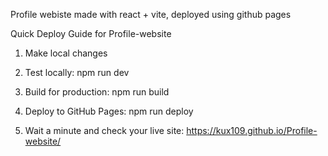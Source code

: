 Profile webiste made with react + vite, deployed using github pages 

Quick Deploy Guide for Profile-website

1. Make local changes

2. Test locally:
   npm run dev

3. Build for production:
   npm run build

4. Deploy to GitHub Pages:
   npm run deploy

5. Wait a minute and check your live site:
   https://kux109.github.io/Profile-website/